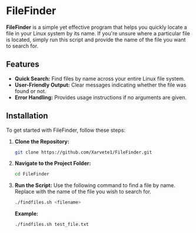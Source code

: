 # FileFinder

**FileFinder** is a simple yet effective program that helps you quickly locate a file in your Linux system by its name. If you're unsure where a particular file is located, simply run this script and provide the name of the file you want to search for.

## Features

- **Quick Search:** Find files by name across your entire Linux file system.
- **User-Friendly Output:** Clear messages indicating whether the file was found or not.
- **Error Handling:** Provides usage instructions if no arguments are given.

## Installation

To get started with FileFinder, follow these steps:

1. **Clone the Repository:**
   ```bash
   git clone https://github.com/Xarvete1/FileFinder.git
   ```
   
2. **Navigate to the Project Folder:**
    ```bash
    cd FileFinder
    ```

3. **Run the Script:** Use the following command to find a file by name. Replace <filename> with the name of the file you wish to search for.
   ```bash
   ./findfiles.sh <filename>
   ```
   **Example:**
   ```bash
   ./findfiles.sh test_file.txt
   ```
